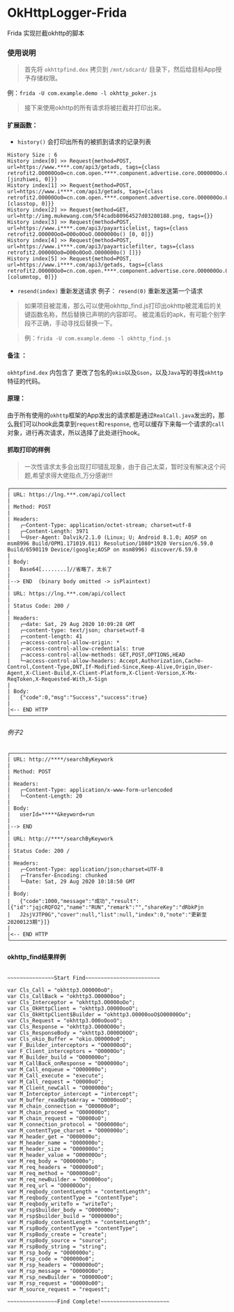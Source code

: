 # OkHttpLogger-Frida
Frida 实现拦截okhttp的脚本



### 使用说明

> 首先将 `okhttpfind.dex` 拷贝到 `/mnt/sdcard/` 目录下，然后给目标App授予存储权限。

例：`frida -U com.example.demo -l okhttp_poker.js`

> 接下来使用okhttp的所有请求将被拦截并打印出来。

#### 扩展函数：
- `history()`    会打印出所有的被抓到请求的记录列表
```
History Size : 6
History index[0] >> Request{method=POST, url=https://www.****.com/api3/getads, tags={class retrofit2.O0000Oo0=cn.com.open.****.component.advertise.core.O00000Oo.O000000o() [jinzhiwei, 0]}}
History index[1] >> Request{method=POST, url=https://www.i****.com/api3/getads, tags={class retrofit2.O0000Oo0=cn.com.open.****.component.advertise.core.O00000Oo.O000000o() [classtop, 0]}}
History index[2] >> Request{method=GET, url=http://img.mukewang.com/5f4cadb80964527d03280188.png, tags={}}
History index[3] >> Request{method=POST, url=https://www.i****.com/api3/payarticlelist, tags={class retrofit2.O0000Oo0=O00o0OoO.O000000o() [0, 0]}}
History index[4] >> Request{method=POST, url=https://www.i****.com/api3/payarticlefilter, tags={class retrofit2.O0000Oo0=O00o0OoO.O000000o() []}}
History index[5] >> Request{method=POST, url=https://www.i****.com/api3/getads, tags={class retrofit2.O0000Oo0=cn.com.open.****.component.advertise.core.O00000Oo.O000000o() [columntop, 0]}}
```
- `resend(index)`   重新发送请求 例子： `resend(0)` 重新发送第一个请求

		
	
> 如果项目被混淆，那么可以使用okhttp_find.js打印出okhttp被混淆后的关键函数名称，然后替换已声明的内容即可。
> 被混淆后的apk，有可能个别字段不正确，手动寻找后替换一下。

> 例：`frida -U com.example.demo -l okhttp_find.js`

#### 备注 ：
`okhtpfind.dex` 内包含了 更改了包名的`okio`以及`Gson`，以及`Java`写的寻找`okhttp`特征的代码。

#### 原理：
由于所有使用的`okhttp`框架的App发出的请求都是通过`RealCall.java`发出的，那么我们可以hook此类拿到`request`和`response`,
也可以缓存下来每一个请求的`call`对象，进行再次请求，所以选择了此处进行hook。

#### 抓取打印的样例

>  一次性请求太多会出现打印错乱现象，由于自己太菜，暂时没有解决这个问题,希望求得大佬指点,万分感谢!!!

```
┌────────────────────────────────────────────────────────────────────────────────────────────────────────────────────
| URL: https://lng.***.com/api/collect
|
| Method: POST
|
| Headers:
|   ┌─Content-Type: application/octet-stream; charset=utf-8
|   ┌─Content-Length: 3971
|   └─User-Agent: Dalvik/2.1.0 (Linux; U; Android 8.1.0; AOSP on msm8996 Build/OPM1.171019.011) Resolution/1080*1920 Version/6.59.0 Build/6590119 Device/(google;AOSP on msm8996) discover/6.59.0
|
| Body:
|   Base64[........]//省略了，太长了
|
|--> END  (binary body omitted -> isPlaintext)
|
| URL: https://lng.***.com/api/collect
|
| Status Code: 200 / 
|
| Headers:
|   ┌─date: Sat, 29 Aug 2020 10:09:28 GMT
|   ┌─content-type: text/json; charset=utf-8
|   ┌─content-length: 41
|   ┌─access-control-allow-origin: *
|   ┌─access-control-allow-credentials: true
|   ┌─access-control-allow-methods: GET,POST,OPTIONS,HEAD
|   └─access-control-allow-headers: Accept,Authorization,Cache-Control,Content-Type,DNT,If-Modified-Since,Keep-Alive,Origin,User-Agent,X-Client-Build,X-Client-Platform,X-Client-Version,X-Mx-ReqToken,X-Requested-With,X-Sign
| 
| Body:
|   {"code":0,"msg":"Success","success":true}
| 
|<-- END HTTP
└────────────────────────────────────────────────────────────────────────────────────────────────────────────────────

```
###### 例子2
```
┌────────────────────────────────────────────────────────────────────────────────────────────────────────────────────
| URL: http://****/searchByKeywork
|
| Method: POST
|                                                                                                                    
| Headers:
|   ┌─Content-Type: application/x-www-form-urlencoded
|   └─Content-Length: 20
|
| Body:
|   userId=*****&keyword=run
|
|--> END 
|
| URL: http://****/searchByKeywork
|
| Status Code: 200 / 
|
| Headers:
|   ┌─Content-Type: application/json;charset=UTF-8
|   ┌─Transfer-Encoding: chunked
|   └─Date: Sat, 29 Aug 2020 10:18:50 GMT
| 
| Body:
|   {"code":1000,"message":"成功","result":[{"id":"jqjcRQFO2","name":"RUN","remark":"","shareKey":"dRbkPjn
|   J2sjVJTP0G","cover":null,"list":null,"index":0,"note":"更新至20200123期"}]}
| 
|<-- END HTTP
└────────────────────────────────────────────────────────────────────────────────────────────────────────────────────

```

#### okhttp_find结果样例

```
 
~~~~~~~~~~~~~~~Start Find~~~~~~~~~~~~~~~~~~~~~~~~

var Cls_Call = "okhttp3.O00000oO";
var Cls_CallBack = "okhttp3.O00000oo";
var Cls_Interceptor = "okhttp3.O0000oOo";
var Cls_OkHttpClient = "okhttp3.O0000ooO";
var Cls_OkHttpClient$Builder = "okhttp3.O0000ooO$O00000Oo";
var Cls_Request = "okhttp3.O00oOooO";
var Cls_Response = "okhttp3.O000O00o";
var Cls_ResponseBody = "okhttp3.O000O0OO";
var Cls_okio_Buffer = "okio.O00000o0";
var F_Builder_interceptors = "O00000oO";
var F_Client_interceptors = "O0000Oo";
var M_Builder_build = "O000000o";
var M_CallBack_onResponse = "O000000o";
var M_Call_enqueue = "O000000o";
var M_Call_execute = "execute";
var M_Call_request = "O0000oO";
var M_Client_newCall = "O000000o";
var M_Interceptor_intercept = "intercept";
var M_buffer_readByteArray = "O0000ooO";
var M_chain_connection = "O00000o0";
var M_chain_proceed = "O000000o";
var M_chain_request = "O0000oO";
var M_connection_protocol = "O000000o";
var M_contentType_charset = "O000000o";
var M_header_get = "O000000o";
var M_header_name = "O000000o";
var M_header_size = "O00000Oo";
var M_header_value = "O00000Oo";
var M_req_body = "O000000o";
var M_req_headers = "O00000o0";
var M_req_method = "O00000oO";
var M_req_newBuilder = "O00000oo";
var M_req_url = "O0000OOo";
var M_reqbody_contentLength = "contentLength";
var M_reqbody_contentType = "contentType";
var M_reqbody_writeTo = "writeTo";
var M_rsp$builder_body = "O000000o";
var M_rsp$builder_build = "O000000o";
var M_rspBody_contentLength = "contentLength";
var M_rspBody_contentType = "contentType";
var M_rspBody_create = "create";
var M_rspBody_source = "source";
var M_rspBody_string = "string";
var M_rsp_body = "O000000o";
var M_rsp_code = "O00000o0";
var M_rsp_headers = "O00000oO";
var M_rsp_message = "O0000O0o";
var M_rsp_newBuilder = "O0000Oo0";
var M_rsp_request = "O0000o00";
var M_source_request = "request";

~~~~~~~~~~~~~~~~Find Complete!~~~~~~~~~~~~~~~~~~~~~~
```
